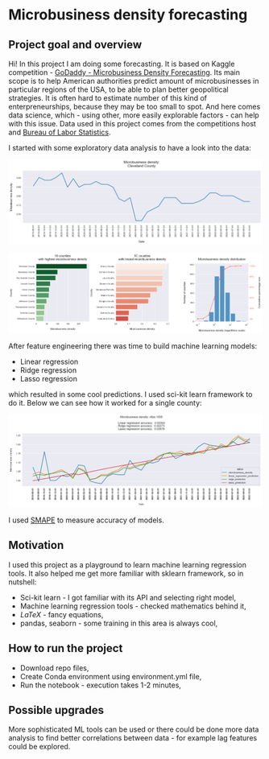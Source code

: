 # Microbusiness density forecasting

## Project goal and overview
Hi! In this project I am doing some forecasting. It is based on Kaggle competition - [GoDaddy - Microbusiness Density Forecasting](https://www.kaggle.com/competitions/godaddy-microbusiness-density-forecasting/overview). Its main scope is to help American authorities predict amount of microbusinesses in particular regions of the USA, to be able to plan better geopolitical strategies. It is often hard to estimate number of this kind of enterpreneurships, because they may be too small to spot. And here comes data science, which - using other, more easily explorable factors - can help with this issue. Data used in this project comes from the competitions host and [Bureau of Labor Statistics](https://www.bls.gov/home.htm).  
  
 I started with some exploratory data analysis to have a look into the data:  
<p align="center">
  <img src="img/img3.png" alt="Sample density" width="900">
</p>
  
<p align="center">
<img src="img/img4.png" alt="Rankings" width="900">
</p>
  
After feature engineering there was time to build machine learning models:  
 - Linear regression
 - Ridge regression
 - Lasso regression
  
which resulted in some cool predictions. I used sci-kit learn framework to do it. Below we can see how it worked for a single county:
<p align="center">
  <img src="img/img2.png" alt="Single county prediction" width="900">
</p>  
  
I used [SMAPE](https://en.wikipedia.org/wiki/Symmetric_mean_absolute_percentage_error) to measure accuracy of models.

## Motivation
I used this project as a playground to learn machine learning regression tools. It also helped me get more familiar with sklearn framework, so in nutshell:
 - Sci-kit learn - I got familiar with its API and selecting right model,
 - Machine learning regression tools - checked mathematics behind it,
 - $LaTeX$ - fancy equations,
 - pandas, seaborn - some training in this area is always cool,  

## How to run the project
 - Download repo files,
 - Create Conda environment using environment.yml file,
 - Run the notebook - execution takes 1-2 minutes,

## Possible upgrades
More sophisticated ML tools can be used or there could be done more data analysis to find better correlations between data - for example lag features could be explored.
